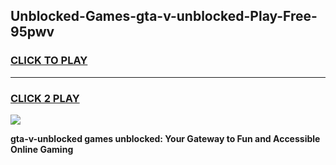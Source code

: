 
## Unblocked-Games-gta-v-unblocked-Play-Free-95pwv
<h3>
<a href="https://premium76.site?title=gta-v-unblocked&ref=17A">CLICK TO PLAY</a></h3>
<hr>

<h3>
<a href="https://premium76.site?title=gta-v-unblocked&ref=17A">CLICK 2 PLAY</a>
  
</h3>

<a href="https://premium76.site?title=gta-v-unblocked&ref=17A"><img src="https://clearcache.store/games.png"></a>


**gta-v-unblocked games unblocked: Your Gateway to Fun and Accessible Online Gaming**
